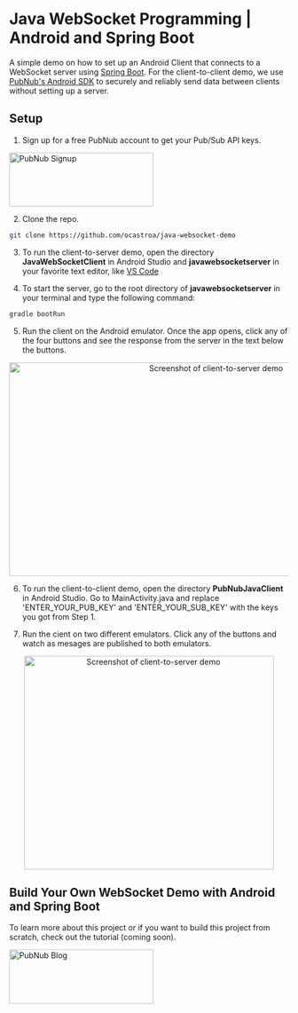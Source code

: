 
# Java WebSocket Programming | Android and Spring Boot

A simple demo on how to set up an Android Client that connects to a WebSocket server using [Spring Boot](https://spring.io/projects/spring-boot). For the client-to-client demo, we use [PubNub's Android SDK](https://www.pubnub.com/docs/android-java/pubnub-java-sdk) to securely and reliably send data between clients without setting up a server.

## Setup
1) Sign up for a free PubNub account to get your Pub/Sub API keys.

 <a href="https://admin.pubnub.com/register">
    <img alt="PubNub Signup" src="https://i.imgur.com/og5DDjf.png" width=260 height=97/>
  </a>

2) Clone the repo.
```bash
git clone https://github.com/ocastroa/java-websocket-demo
```
3) To run the client-to-server demo, open the directory **JavaWebSocketClient** in Android Studio and **javawebsocketserver** in your favorite text editor, like [VS Code](https://code.visualstudio.com/download) 

4) To start the server, go to the root directory of **javawebsocketserver** in your terminal and type the following command:
```bash
gradle bootRun
```
5) Run the client on the Android emulator. Once the app opens, click any of the four buttons and see the response from the server in the text below the buttons.

<p align="center">
  <img src="./media/client_server_screenshot.png" alt="Screenshot of client-to-server demo" width="730" height="385" />
</p>

6) To run the client-to-client demo, open the directory **PubNubJavaClient** in Android Studio. Go to MainActivity.java and replace 'ENTER_YOUR_PUB_KEY' and 'ENTER_YOUR_SUB_KEY' with the keys you got from Step 1.

7) Run the cient on two different emulators. Click any of the buttons and watch as mesages are published to both emulators.

<p align="center">
  <img src="./media/client_to_client.gif" alt="Screenshot of client-to-server demo" width="450" height="385"/>
</p>


## Build Your Own WebSocket Demo with Android and Spring Boot

To learn more about this project or if you want to build this project from scratch, check out the tutorial (coming soon).

  <a href="https://www.pubnub.com/blog/?devrel_gh=java-websocket-demo">
    <img alt="PubNub Blog" src="https://i.imgur.com/aJ927CO.png" width=260 height=98/>
  </a>
